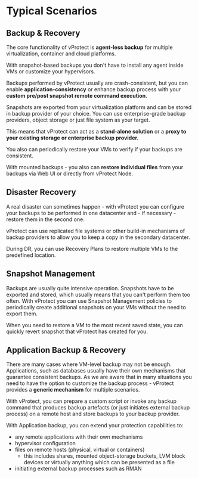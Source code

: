 # Typical Scenarios

## Backup & Recovery

The core functionality of vProtect is **agent-less backup** for multiple virtualization, container and cloud platforms.

With snapshot-based backups you don't have to install any agent inside VMs or customize your hypervisors.

Backups performed by vProtect usually are crash-consistent, but you can enable **application-consistency** or enhance backup process with your **custom pre/post snapshot remote command execution**.

Snapshots are exported from your virtualization platform and can be stored in backup provider of your choice. You can use enterprise-grade backup providers, object storage or just file system as your target.

This means that vProtect can act as a **stand-alone solution** or a **proxy to your existing storage or enterprise backup provider.**

You also can periodically restore your VMs to verify if your backups are consistent.

With mounted backups - you also can **restore individual files** from your backups via Web UI or directly from vProtect Node.

## Disaster Recovery

A real disaster can sometimes happen - with vProtect you can configure your backups to be performed in one datacenter and - if necessary - restore them in the second one.

vProtect can use replicated file systems or other build-in mechanisms of backup providers to allow you to keep a copy in the secondary datacenter.

During DR, you can use Recovery Plans to restore multiple VMs to the predefined location.

## Snapshot Management

Backups are usually quite intensive operation. Snapshots have to be exported and stored, which usually means that you can't perform them too often. With vProtect you can use Snapshot Management policies to periodically create additional snapshots on your VMs without the need to export them.

When you need to restore a VM to the most recent saved state, you can quickly revert snapshot that vProtect has created for you.

## Application Backup & Recovery

There are many cases where VM-level backup may not be enough. Applications, such as databases usually have their own mechanisms that guarantee consistent backups. As we are aware that in many situations you need to have the option to customize the backup process - vProtect provides a **generic mechanism** for multiple scenarios.

With vProtect, you can prepare a custom script or invoke any backup command that produces backup artefacts \(or just initiates external backup process\) on a remote host and store backups to your backup provider.

With Application backup, you can extend your protection capabilities to:

* any remote  applications with  their own mechanisms
* hypervisor configuration
* files on remote hosts \(physical, virtual or containers\)
  * this includes shares, mounted object-storage buckets, LVM block devices or virtually anything which can be presented as a file
* initiating external backup processes such as RMAN

